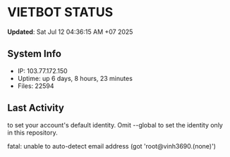 # VIETBOT STATUS
**Updated**: Sat Jul 12 04:36:15 AM +07 2025

## System Info
- IP: 103.77.172.150
- Uptime: up 6 days, 8 hours, 23 minutes
- Files: 22594

## Last Activity

to set your account's default identity.
Omit --global to set the identity only in this repository.

fatal: unable to auto-detect email address (got 'root@vinh3690.(none)')
